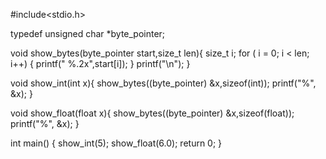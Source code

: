 #include<stdio.h>

typedef unsigned char *byte_pointer;

void show_bytes(byte_pointer start,size_t len){
    size_t i;
    for ( i = 0; i < len; i++)
    {
        printf(" %.2x",start[i]);
    }
    printf("\n");
}

void show_int(int x){
    show_bytes((byte_pointer) &x,sizeof(int));
    printf("%", &x);
}

void show_float(float x){
    show_bytes((byte_pointer) &x,sizeof(float));
    printf("%", &x);
}


int main()
{
    show_int(5);
    show_float(6.0);
    return 0;
}

